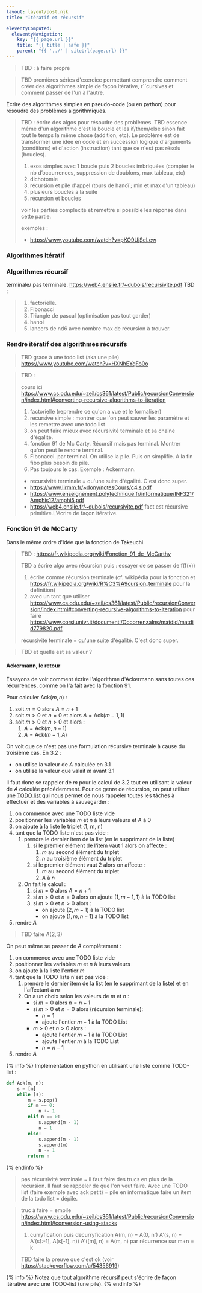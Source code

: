 ```yaml
---
layout: layout/post.njk
title: "Itératif et récursif"

eleventyComputed:
  eleventyNavigation:
    key: "{{ page.url }}"
    title: "{{ title | safe }}"
    parent: "{{ '../' | siteUrl(page.url) }}"
---
```


> TBD : à faire propre

> TBD premières séries d'exercice permettant comprendre comment créer des algorithmes simple de façon itérative, r´´cursives et comment passer de l'un à l'autre.

Écrire des algorithmes simples en pseudo-code (ou en python) pour résoudre des problèmes algorithmiques.

> TBD : écrire des algos pour résoudre des problèmes.
> TBD essence même d'un algorithme c'est la boucle et les if/them/else
> sinon fait tout le temps la même chose (addition, etc). Le problème est de transformer une idée en code et en succession logique d'arguments (conditions) et d'action (instruction) tant que ce n'est pas résolu (boucles).
>
>
> 1. exos simples avec 1 boucle puis 2 boucles imbriquées (compter le nb d’occurrences,  suppression de doublons, max tableau, etc)
> 2. dichotomie
> 3. récursion et pile d'appel (tours de hanoï ; min et max d'un tableau)
> 4. plusieurs boucles a la suite
> 5. récursion et boucles
>
> voir les parties complexité et remettre si possible les réponse dans cette partie.
>
> exemples :
>
> - <https://www.youtube.com/watch?v=pKO9UjSeLew>

### Algorithmes itératif

### Algorithmes récursif

terminale/ pas terminale. <https://web4.ensiie.fr/~dubois/recursivite.pdf>
TBD :
>
> 1. factorielle.
> 2. Fibonacci
> 3. Triangle de pascal (optimisation pas tout garder)
> 4. hanoi
> 5. lancers de nd6 avec nombre max de récursion à trouver.
> 
### Rendre itératif des algorithmes récursifs

> TBD grace à une todo list (aka une pile)
<https://www.youtube.com/watch?v=HXNhEYqFo0o>

> TBD :
>
> cours ici  <https://www.cs.odu.edu/~zeil/cs361/latest/Public/recursionConversion/index.html#converting-recursive-algorithms-to-iteration>
> 1. factorielle (reprendre ce qu'on a vue et le formaliser)
> 2. recursive simple : montrer que l'on peut sauver les paramètre et les remettre avec une todo list
> 3. on peut faire mieux avec récursivité terminale et sa chaîne d'égalité.
> 4. fonction 91 de Mc Carty. Récursif mais pas terminal. Montrer qu'on peut le rendre terminal.
> 5. Fibonacci. par terminal. On utilise la pile. Puis on simplifie. A la fin fibo plus besoin de pile.
> 6. Pas toujours le cas. Exemple : Ackermann.
>
> - recursivité terminale = qu'une suite d'égalité. C'est donc super.
> - <https://www.lirmm.fr/~dony/notesCours/c4.s.pdf>
> - <https://www.enseignement.polytechnique.fr/informatique/INF321/Amphis12/amphi5.pdf>
> - <https://web4.ensiie.fr/~dubois/recursivite.pdf> fact est récursive primitive.L'écrire de façon itérative.

### Fonction 91 de McCarty

Dans le même ordre d'idée que la fonction de Takeuchi.

> TBD : <https://fr.wikipedia.org/wiki/Fonction_91_de_McCarthy>
>
> TBD a écrire algo avec récursion puis : essayer de se passer de f(f(x))
>
> 1. écrire comme récursion terminale (cf. wikipédia pour la fonction et <https://fr.wikipedia.org/wiki/R%C3%A9cursion_terminale> pour la définition)
> 2. avec un tant que utiliser <https://www.cs.odu.edu/~zeil/cs361/latest/Public/recursionConversion/index.html#converting-recursive-algorithms-to-iteration> pour faire <https://www.corsi.univr.it/documenti/OccorrenzaIns/matdid/matdid779820.pdf>
>  
> récursivité terminale = qu'une suite d'égalité. C'est donc super.
>

> TBD et quelle est sa valeur ?

#### Ackermann, le retour

Essayons de voir comment écrire l'algorithme d'Ackermann sans toutes ces récurrences, comme on l'a fait avec la fonction 91.

Pour calculer $\text{Ack}(m, n)$ :

1. soit $m=0$ alors $A = n+1$
2. soit $m>0$ et $n=0$ et alors $A = \text{Ack}(m-1, 1)$
3. soit $m>0$ et $n>0$ et alors :
     1. $A = \text{Ack}(m, n-1)$
     2. $A = \text{Ack}(m-1, A)$

On voit que ce n'est pas une formulation récursive terminale à cause du troisième cas. En 3.2 :

- on utilise la valeur de $A$ calculée en 3.1
- on utilise la valeur que valait $m$ avant 3.1

Il faut donc se rappeler de $m$ pour le calcul de 3.2 tout en utilisant la valeur de $A$ calculée précédemment. Pour ce genre de récursion, on peut utiliser une [TODO list](https://fr.wikipedia.org/wiki/To-do_list) qui nous permet de nous rappeler toutes les tâches à effectuer et des variables à sauvegarder :

1. on commence avec une TODO liste vide
2. positionner les variables $m$ et $n$ à leurs valeurs et $A$ à 0
3. on ajoute à la liste le triplet (1, m, n)
4. tant que la TODO liste n'est pas vide :
   1. prendre le dernier item de la list (en le supprimant de la liste)
      1. si le premier élément de l'item vaut 1 alors on affecte :
         1. $m$ au second élément du triplet
         2. $n$ au troisième élément du triplet
      2. si le premier élément vaut 2 alors on affecte :
         1. $m$ au second élément du triplet
         2. $A$ à $n$
   2. On fait le calcul :
      1. si $m=0$ alors $A=n+1$
      2. si $m>0$ et $n=0$ alors on ajoute $(1, m-1, 1)$ à la TODO list
      3. si $m>0$ et $n>0$ alors :
          - on ajoute $(2, m-1)$ à la TODO list
          - on ajoute $(1, m, n-1)$ à la TODO list
5. rendre $A$

> TBD faire $A(2, 3)$

On peut même se passer de $A$ complètement :

1. on commence avec une TODO liste vide
2. positionner les variables $m$ et $n$ à leurs valeurs
3. on ajoute à la liste l'entier $m$
4. tant que la TODO liste n'est pas vide :
   1. prendre le dernier item de la list (en le supprimant de la liste) et en l'affectant à $m$
   2. On a un choix selon les valeurs de $m$ et $n$ :
      - si $m=0$ alors $n=n+1$
      - si $m>0$ et $n=0$ alors (récursion terminale):
          - $n = 1$
          - ajoute l'entier $m-1$ à la TODO  List
      - $m>0$ et $n>0$ alors :
          - ajoute l'entier $m-1$ à la TODO  List
          - ajoute l'entier $m$ à la TODO  List
          - $n=n-1$
5. rendre $A$

{% info %}
Implémentation en python en utilisant une liste comme TODO-list :

```python
def Ack(m, n):
    s = [m]
    while (s):
        m = s.pop()
        if m == 0:
            n += 1
        elif n == 0:
            s.append(m - 1)
            n = 1
        else:
            s.append(m - 1)
            s.append(m)
            n -= 1
        return n
```

{% endinfo %}

> pas récursivité terminale = il faut faire des trucs en plus de la récursion. Il faut se rappeler de que l'on veut faire. Avec une TODO list (faire exemple avec ack petit) = pile en informatique
> faire un item de la todo list = dépile.
>

> 
> truc à faire = empile
> <https://www.cs.odu.edu/~zeil/cs361/latest/Public/recursionConversion/index.html#conversion-using-stacks>
> 1. curryfication puis decurryfication
> A(m, n) = A(0, n')
> A'(s, n) = A'(s[:-1], A(s[-1], n))
> A'([m], n) = A(m, n) par récurrence sur m+n = k
>
> TBD faire la preuve que c'est ok (voir <https://stackoverflow.com/a/54356919>)

{% info %}
Notez que tout algorithme récursif peut s'écrire de façon itérative avec une TODO-list (une pile).
{% endinfo %}
